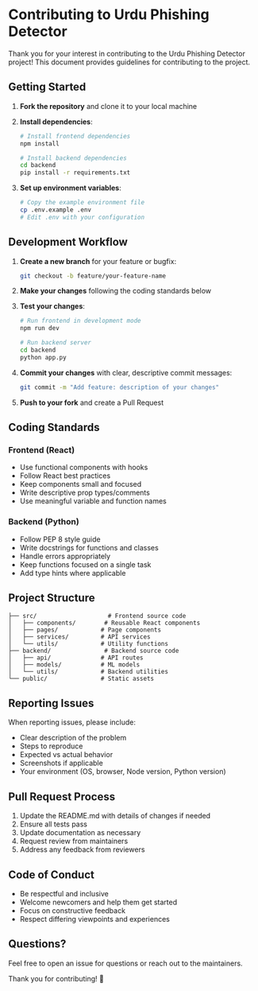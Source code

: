 # Contributing to Urdu Phishing Detector

Thank you for your interest in contributing to the Urdu Phishing Detector project! This document provides guidelines for contributing to the project.

## Getting Started

1. **Fork the repository** and clone it to your local machine
2. **Install dependencies**:
   ```bash
   # Install frontend dependencies
   npm install
   
   # Install backend dependencies
   cd backend
   pip install -r requirements.txt
   ```

3. **Set up environment variables**:
   ```bash
   # Copy the example environment file
   cp .env.example .env
   # Edit .env with your configuration
   ```

## Development Workflow

1. **Create a new branch** for your feature or bugfix:
   ```bash
   git checkout -b feature/your-feature-name
   ```

2. **Make your changes** following the coding standards below

3. **Test your changes**:
   ```bash
   # Run frontend in development mode
   npm run dev
   
   # Run backend server
   cd backend
   python app.py
   ```

4. **Commit your changes** with clear, descriptive commit messages:
   ```bash
   git commit -m "Add feature: description of your changes"
   ```

5. **Push to your fork** and create a Pull Request

## Coding Standards

### Frontend (React)
- Use functional components with hooks
- Follow React best practices
- Keep components small and focused
- Write descriptive prop types/comments
- Use meaningful variable and function names

### Backend (Python)
- Follow PEP 8 style guide
- Write docstrings for functions and classes
- Handle errors appropriately
- Keep functions focused on a single task
- Add type hints where applicable

## Project Structure

```
├── src/                    # Frontend source code
│   ├── components/        # Reusable React components
│   ├── pages/            # Page components
│   ├── services/         # API services
│   └── utils/            # Utility functions
├── backend/               # Backend source code
│   ├── api/              # API routes
│   ├── models/           # ML models
│   └── utils/            # Backend utilities
└── public/               # Static assets
```

## Reporting Issues

When reporting issues, please include:
- Clear description of the problem
- Steps to reproduce
- Expected vs actual behavior
- Screenshots if applicable
- Your environment (OS, browser, Node version, Python version)

## Pull Request Process

1. Update the README.md with details of changes if needed
2. Ensure all tests pass
3. Update documentation as necessary
4. Request review from maintainers
5. Address any feedback from reviewers

## Code of Conduct

- Be respectful and inclusive
- Welcome newcomers and help them get started
- Focus on constructive feedback
- Respect differing viewpoints and experiences

## Questions?

Feel free to open an issue for questions or reach out to the maintainers.

Thank you for contributing! 🎉
